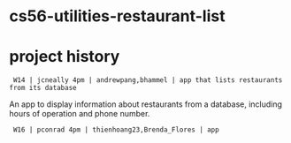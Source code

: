 cs56-utilities-restaurant-list
==============================

project history
===============
```
 W14 | jcneally 4pm | andrewpang,bhammel | app that lists restaurants from its database
```

An app to display information about restaurants from a database, including hours of operation and phone number.


```
 W16 | pconrad 4pm | thienhoang23,Brenda_Flores | app
```
